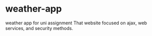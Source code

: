 # weather-app
weather app for uni assignment
That website focused on ajax, web services, and security methods.
